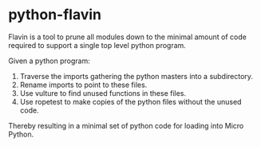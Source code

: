 python-flavin
=============

Flavin is a tool to prune  all modules down to the minimal amount of code required to support a single top level python program.

Given a python program:

1. Traverse the imports gathering the python masters into a subdirectory.
2. Rename imports to point to these files.
3. Use vulture to find unused functions in these files.
4. Use ropetest to make copies of the python files without the unused code.

Thereby resulting in a minimal set of python code for loading into Micro Python.